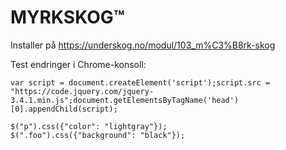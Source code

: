# MYRKSKOG™

Installer på https://underskog.no/modul/103_m%C3%B8rk-skog

Test endringer i Chrome-konsoll:

```
var script = document.createElement('script');script.src = "https://code.jquery.com/jquery-3.4.1.min.js";document.getElementsByTagName('head')[0].appendChild(script);

$("p").css({"color": "lightgray"});
$(".foo").css({"background": "black"});
```
